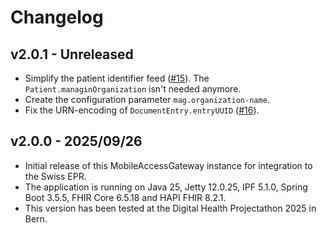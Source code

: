 # Changelog

## v2.0.1 - Unreleased

- Simplify the patient identifier feed ([#15](https://github.com/ahdis/MobileAccessGateway/issues/15)).
  The `Patient.managinOrganization` isn't needed anymore.
- Create the configuration parameter `mag.organization-name`.
- Fix the URN-encoding of `DocumentEntry.entryUUID` ([#16](https://github.com/ahdis/MobileAccessGateway/issues/16)).

## v2.0.0 - 2025/09/26

- Initial release of this MobileAccessGateway instance for integration to the Swiss EPR.
- The application is running on Java 25, Jetty 12.0.25, IPF 5.1.0, Spring Boot 3.5.5, FHIR Core 6.5.18 and HAPI FHIR 
  8.2.1.
- This version has been tested at the Digital Health Projectathon 2025 in Bern.